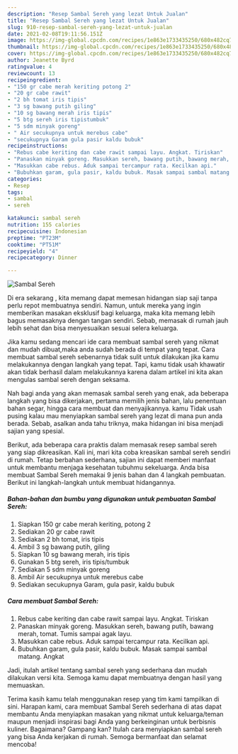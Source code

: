 ```yaml
---
description: "Resep Sambal Sereh yang lezat Untuk Jualan"
title: "Resep Sambal Sereh yang lezat Untuk Jualan"
slug: 910-resep-sambal-sereh-yang-lezat-untuk-jualan
date: 2021-02-08T19:11:56.151Z
image: https://img-global.cpcdn.com/recipes/1e863e1733435250/680x482cq70/sambal-sereh-foto-resep-utama.jpg
thumbnail: https://img-global.cpcdn.com/recipes/1e863e1733435250/680x482cq70/sambal-sereh-foto-resep-utama.jpg
cover: https://img-global.cpcdn.com/recipes/1e863e1733435250/680x482cq70/sambal-sereh-foto-resep-utama.jpg
author: Jeanette Byrd
ratingvalue: 4
reviewcount: 13
recipeingredient:
- "150 gr cabe merah keriting potong 2"
- "20 gr cabe rawit"
- "2 bh tomat iris tipis"
- "3 sg bawang putih giling"
- "10 sg bawang merah iris tipis"
- "5 btg sereh iris tipistumbuk"
- "5 sdm minyak goreng"
- " Air secukupnya untuk merebus cabe"
- "secukupnya Garam gula pasir kaldu bubuk"
recipeinstructions:
- "Rebus cabe keriting dan cabe rawit sampai layu. Angkat. Tiriskan"
- "Panaskan minyak goreng. Masukkan sereh, bawang putih, bawang merah, tomat. Tumis sampai agak layu."
- "Masukkan cabe rebus. Aduk sampai tercampur rata. Kecilkan api."
- "Bubuhkan garam, gula pasir, kaldu bubuk. Masak sampai sambal matang. Angkat"
categories:
- Resep
tags:
- sambal
- sereh

katakunci: sambal sereh 
nutrition: 155 calories
recipecuisine: Indonesian
preptime: "PT23M"
cooktime: "PT51M"
recipeyield: "4"
recipecategory: Dinner

---
```



![Sambal Sereh](https://img-global.cpcdn.com/recipes/1e863e1733435250/680x482cq70/sambal-sereh-foto-resep-utama.jpg)

Di era  sekarang , kita memang dapat memesan hidangan siap saji tanpa perlu repot membuatnya sendiri. Namun, untuk mereka yang ingin memberikan masakan eksklusif bagi keluarga, maka kita memang lebih bagus memasaknya dengan tangan sendiri. Sebab, memasak di rumah jauh lebih sehat dan bisa menyesuaikan sesuai selera keluarga.

Jika kamu sedang mencari ide cara membuat sambal sereh yang nikmat dan mudah dibuat,maka anda sudah berada di tempat yang tepat. Cara membuat sambal sereh  sebenarnya tidak sulit untuk dilakukan jika kamu melakukannya dengan langkah yang tepat. Tapi, kamu tidak usah khawatir akan tidak berhasil dalam melakukannya 
karena dalam artikel ini kita akan mengulas sambal sereh dengan seksama.  



Nah bagi anda yang akan memasak sambal sereh yang enak, ada beberapa langkah yang bisa dikerjakan, pertama memilih jenis bahan, lalu penentuan bahan segar, hingga cara membuat dan menyajikannya. kamu Tidak usah pusing kalau mau menyiapkan sambal sereh yang lezat di mana pun anda berada. Sebab, asalkan anda  tahu triknya, maka hidangan ini bisa menjadi sajian yang spesial.

Berikut, ada beberapa cara praktis  dalam memasak resep sambal sereh yang siap dikreasikan. Kali ini, mari kita coba kreasikan sambal sereh sendiri di rumah. Tetap berbahan sederhana, sajian ini dapat memberi manfaat untuk membantu menjaga kesehatan tubuhmu sekeluarga. Anda bisa membuat Sambal Sereh memakai 9 jenis bahan dan 4 langkah pembuatan. Berikut ini langkah-langkah untuk membuat hidangannya.

<!--inarticleads1-->

##### Bahan-bahan dan bumbu yang digunakan untuk pembuatan Sambal Sereh:

1. Siapkan 150 gr cabe merah keriting, potong 2
1. Sediakan 20 gr cabe rawit
1. Sediakan 2 bh tomat, iris tipis
1. Ambil 3 sg bawang putih, giling
1. Siapkan 10 sg bawang merah, iris tipis
1. Gunakan 5 btg sereh, iris tipis/tumbuk
1. Sediakan 5 sdm minyak goreng
1. Ambil  Air secukupnya untuk merebus cabe
1. Sediakan secukupnya Garam, gula pasir, kaldu bubuk




<!--inarticleads2-->

##### Cara membuat Sambal Sereh:

1. Rebus cabe keriting dan cabe rawit sampai layu. Angkat. Tiriskan
1. Panaskan minyak goreng. Masukkan sereh, bawang putih, bawang merah, tomat. Tumis sampai agak layu.
1. Masukkan cabe rebus. Aduk sampai tercampur rata. Kecilkan api.
1. Bubuhkan garam, gula pasir, kaldu bubuk. Masak sampai sambal matang. Angkat




Jadi, itulah artikel tentang  sambal sereh  yang sederhana dan mudah dilakukan versi kita. Semoga kamu dapat membuatnya dengan hasil yang memuaskan. 

Terima kasih kamu telah menggunakan resep yang tim kami tampilkan di sini. Harapan kami, cara membuat  Sambal Sereh sederhana di atas dapat membantu Anda menyiapkan masakan yang nikmat untuk keluarga/teman maupun menjadi inspirasi bagi Anda yang berkeinginan untuk berbisnis kuliner. Bagaimana? Gampang kan? Itulah cara menyiapkan sambal sereh yang bisa Anda kerjakan di rumah. Semoga bermanfaat dan selamat mencoba!

